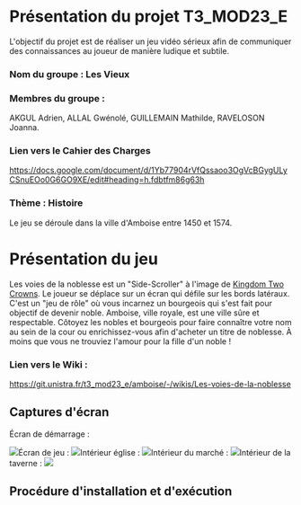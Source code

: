 # Présentation du projet T3_MOD23_E

L'objectif du projet est de réaliser un jeu vidéo sérieux afin de communiquer des connaissances au joueur de manière ludique et subtile.
### Nom du groupe : Les Vieux
### Membres du groupe :
AKGUL Adrien, ALLAL Gwénolé, GUILLEMAIN Mathilde, RAVELOSON Joanna.
### Lien vers le Cahier des Charges
https://docs.google.com/document/d/1Yb77904rVfQssaoo3OgVcBGygULyCSnuEOo0G6GO9XE/edit#heading=h.fdbtfm86g63h

### Thème : Histoire
Le jeu se déroule dans la ville d'Amboise entre 1450 et 1574.

# Présentation du jeu

Les voies de la noblesse est un "Side-Scroller" à l'image de [Kingdom Two Crowns](https://www.youtube.com/watch?v=GnqjjY38anQ). Le joueur se déplace sur un écran qui défile sur les bords latéraux. C'est un "jeu de rôle" où vous incarnez un bourgeois qui s'est fait pour objectif de devenir noble. Amboise, ville royale, est une ville sûre et respectable. Côtoyez les nobles et bourgeois pour faire connaître votre nom au sein de la cour ou enrichissez-vous afin d'acheter un titre de noblesse. À moins que vous ne trouviez l'amour pour la fille d'un noble !
### Lien vers le Wiki :
https://git.unistra.fr/t3_mod23_e/amboise/-/wikis/Les-voies-de-la-noblesse

## Captures d'écran
Écran de démarrage :

![](https://lh7-us.googleusercontent.com/YB3w-cv6sR4c35C-RB4aZVatAkn4UyKI34TvCmnKscxvW-im3-0vozF--4UlEX9OrcMX_VL6tck_rOxkw3L9rsDVRtEa3Eu_PXyZ-WiaIkFMT1li2p6lUBtNjFZCAMFLlntFKslKPvPfeM46gN_BRWk)Écran de jeu :
![](https://lh7-us.googleusercontent.com/3PVP1hZq5guedldDWvVeaW42gDm47oVviln-xKkp2Rp9ysbvaIyCbhLE0yqQvsJmmVR-Bp2-ha5ttqpD_ZgtbXC-4W6RocrVx47FMSghQH6ZD1u70GaQBylZxB0EsChMCKHO2_sfggJdh12QZo-CDwQ)Intérieur église :
![](https://lh7-us.googleusercontent.com/d8CqSBkkGnWtG8vjJ8dz8f8QcJ2Y0Uu7ulXX2CCJGNwaLty4rJednL3JPnwjkJmzzextqKmXKg60dHwxfNu8rnoN4qkQsu9Z_DrCQBFIgjSqqc54hwvcuNcsPyst9WPLtspso6GcZWoeO2a45okcPhc)Intérieur du marché :
![](https://lh7-us.googleusercontent.com/fXUPsJwJK5b5F2B8tzrfyakhq9A0JU-WKhktmsjaEkQT_VDrGySD8jIy2fjT6XJgIS1RHqf9OoMSq1D9WLEO1z-lGT7czsA4Y4uVC8AIbXzjKZOWukSgmCEzvWCJBba2uN9Msf1cEGYiHqPEY-D1lWg)Intérieur de la taverne :
![](https://lh7-us.googleusercontent.com/7I9Ai0d_iwVq7O5M0TGblmh3RGfYrWN4_ddob9gn1AKqfgdFMuZn-WszBDDXqNq0n4wl-mEHvTtudTxJ1zFnk83XlxVPokvIJdw5BQhygVjZsuggFFiIala18x69nlKWhdUGdYJH-9TGYTJWebbvAcU)

## Procédure d'installation et d'exécution


